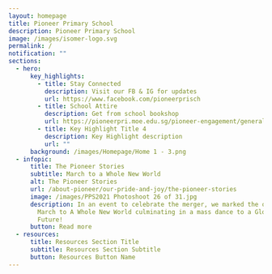 ```yaml
---
layout: homepage
title: Pioneer Primary School
description: Pioneer Primary School
image: /images/isomer-logo.svg
permalink: /
notification: ""
sections:
  - hero:
      key_highlights:
        - title: Stay Connected
          description: Visit our FB & IG for updates
          url: https://www.facebook.com/pioneerprisch
        - title: School Attire
          description: Get from school bookshop
          url: https://pioneerpri.moe.edu.sg/pioneer-engagement/general-information/school-services
        - title: Key Highlight Title 4
          description: Key Highlight description
          url: ""
      background: /images/Homepage/Home 1 - 3.png
  - infopic:
      title: The Pioneer Stories
      subtitle: March to a Whole New World
      alt: The Pioneer Stories
      url: /about-pioneer/our-pride-and-joy/the-pioneer-stories
      image: /images/PPS2021 Photoshoot 26 of 31.jpg
      description: In an event to celebrate the merger, we marked the occasion with a
        March to A Whole New World culminating in a mass dance to a Glorious
        Future!
      button: Read more
  - resources:
      title: Resources Section Title
      subtitle: Resources Section Subtitle
      button: Resources Button Name
---
```

